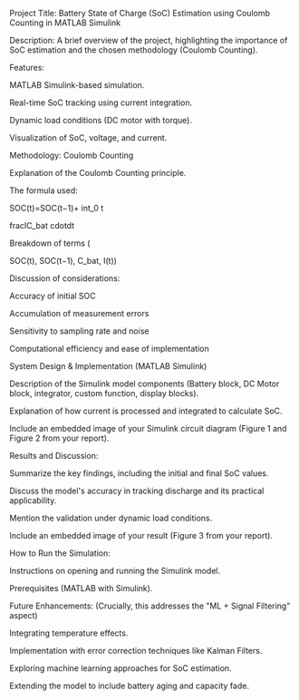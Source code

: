 Project Title: Battery State of Charge (SoC) Estimation using Coulomb Counting in MATLAB Simulink

Description: A brief overview of the project, highlighting the importance of SoC estimation and the chosen methodology (Coulomb Counting).

Features:

MATLAB Simulink-based simulation.

Real-time SoC tracking using current integration.

Dynamic load conditions (DC motor with torque).

Visualization of SoC, voltage, and current.

Methodology: Coulomb Counting

Explanation of the Coulomb Counting principle.

The formula used: 

SOC(t)=SOC(t−1)+
int_0 
t
 
fracIC_bat
cdotdt 

Breakdown of terms (

SOC(t), SOC(t−1), C_bat, I(t)) 

Discussion of considerations:

Accuracy of initial SOC 

Accumulation of measurement errors 

Sensitivity to sampling rate and noise 

Computational efficiency and ease of implementation 


System Design & Implementation (MATLAB Simulink)

Description of the Simulink model components (Battery block, DC Motor block, integrator, custom function, display blocks).



Explanation of how current is processed and integrated to calculate SoC.


Include an embedded image of your Simulink circuit diagram (Figure 1 and Figure 2 from your report).

Results and Discussion:

Summarize the key findings, including the initial and final SoC values.

Discuss the model's accuracy in tracking discharge and its practical applicability.


Mention the validation under dynamic load conditions.

Include an embedded image of your result (Figure 3 from your report).

How to Run the Simulation:

Instructions on opening and running the Simulink model.

Prerequisites (MATLAB with Simulink).

Future Enhancements: (Crucially, this addresses the "ML + Signal Filtering" aspect)

Integrating temperature effects.

Implementation with error correction techniques like Kalman Filters.

Exploring machine learning approaches for SoC estimation.

Extending the model to include battery aging and capacity fade.
